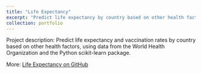 ```yaml
---
title: "Life Expectancy"
excerpt: "Predict life expectancy by country based on other health factors, using the Python scikit-learn package."
collection: portfolio
---
```


Project description: Predict life expectancy and vaccination rates by country based on other health factors, using data from the World Health Organization and the Python scikit-learn package.

More: [Life Expectancy on GitHub](https://github.com/maggiewolff/graduate-studies/tree/main/Life-Expectancy)
